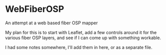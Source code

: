 # WebFiberOSP
An attempt at a web based fiber OSP mapper

My plan for this is to start with Leaflet, add a few controls around it for the various fiber OSP layers, and see if I can come up with something workable.  

I had some notes somewhere, I'll add them in here, or as a separate file.  
